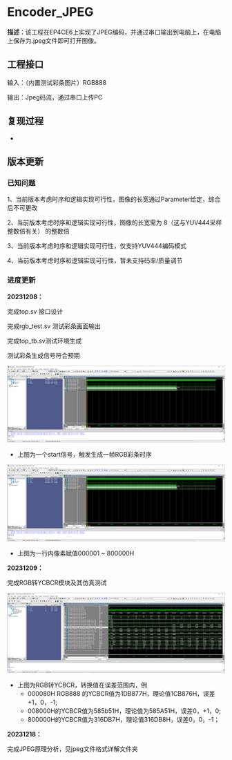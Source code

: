 # Encoder_JPEG

**描述**：该工程在EP4CE6上实现了JPEG编码，并通过串口输出到电脑上，在电脑上保存为.jpeg文件即可打开图像。



## 工程接口

输入：（内置测试彩条图片）RGB888

输出：Jpeg码流，通过串口上传PC



## 复现过程

+ 



## 版本更新

### 已知问题

1、当前版本考虑时序和逻辑实现可行性，图像的长宽通过Parameter给定，综合后不可更改

2、当前版本考虑时序和逻辑实现可行性，图像的长宽需为 8（这与YUV444采样整数倍有关） 的整数倍

3、当前版本考虑时序和逻辑实现可行性，仅支持YUV444编码模式

4、当前版本考虑时序和逻辑实现可行性，暂未支持码率/质量调节



 ### 进度更新

**20231208：**

完成top.sv 接口设计

完成rgb_test.sv 测试彩条画面输出

完成top_tb.sv测试环境生成

测试彩条生成信号符合预期

![rgb_out1](modelsim/rgb_out1.png)

+ 上图为一个start信号，触发生成一帧RGB彩条时序

![rgb_out2](modelsim/rgb_out2.png)

+ 上图为一行内像素赋值000001 ~ 800000H



**20231209：**

完成RGB转YCBCR模块及其仿真测试

![rgb2ycbcr](modelsim/rgb2ycbcr.png)

+ 上图为RGB转YCBCR，转换值在误差范围内，例
  + 000080H RGB888 的YCBCR值为1DB877H，理论值1CB876H，误差+1，0，-1;
  + 008000H的YCBCR值为585b51H，理论值为585A51H，误差0，+1，0;
  + 800000H的YCBCR值为316DB7H，理论值316DB8H，误差0，0，-1；



**20231218：**

完成JPEG原理分析，见jpeg文件格式详解文件夹
